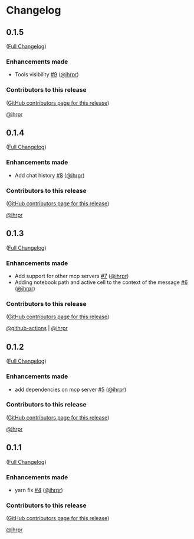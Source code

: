# Changelog

<!-- <START NEW CHANGELOG ENTRY> -->

## 0.1.5

([Full Changelog](https://github.com/ihrpr/mcp-client-jupyter-chat/compare/v0.1.4...92a3914d171d8630c728ad77767459a37492286b))

### Enhancements made

- Tools visibility [#9](https://github.com/ihrpr/mcp-client-jupyter-chat/pull/9) ([@ihrpr](https://github.com/ihrpr))

### Contributors to this release

([GitHub contributors page for this release](https://github.com/ihrpr/mcp-client-jupyter-chat/graphs/contributors?from=2025-02-15&to=2025-02-18&type=c))

[@ihrpr](https://github.com/search?q=repo%3Aihrpr%2Fmcp-client-jupyter-chat+involves%3Aihrpr+updated%3A2025-02-15..2025-02-18&type=Issues)

<!-- <END NEW CHANGELOG ENTRY> -->

## 0.1.4

([Full Changelog](https://github.com/ihrpr/mcp-client-jupyter-chat/compare/v0.1.3...28089f2ee2b5e13c7ceb404e09502fad0f08278b))

### Enhancements made

- Add chat history [#8](https://github.com/ihrpr/mcp-client-jupyter-chat/pull/8) ([@ihrpr](https://github.com/ihrpr))

### Contributors to this release

([GitHub contributors page for this release](https://github.com/ihrpr/mcp-client-jupyter-chat/graphs/contributors?from=2025-02-04&to=2025-02-15&type=c))

[@ihrpr](https://github.com/search?q=repo%3Aihrpr%2Fmcp-client-jupyter-chat+involves%3Aihrpr+updated%3A2025-02-04..2025-02-15&type=Issues)

## 0.1.3

([Full Changelog](https://github.com/ihrpr/mcp-client-jupyter-chat/compare/v0.1.2...5b2c81ad83837c0fc8e603017b0cd0385c6abc9a))

### Enhancements made

- Add support for other mcp servers [#7](https://github.com/ihrpr/mcp-client-jupyter-chat/pull/7) ([@ihrpr](https://github.com/ihrpr))
- Adding notebook path and active cell to the context of the message [#6](https://github.com/ihrpr/mcp-client-jupyter-chat/pull/6) ([@ihrpr](https://github.com/ihrpr))

### Contributors to this release

([GitHub contributors page for this release](https://github.com/ihrpr/mcp-client-jupyter-chat/graphs/contributors?from=2025-02-02&to=2025-02-04&type=c))

[@github-actions](https://github.com/search?q=repo%3Aihrpr%2Fmcp-client-jupyter-chat+involves%3Agithub-actions+updated%3A2025-02-02..2025-02-04&type=Issues) | [@ihrpr](https://github.com/search?q=repo%3Aihrpr%2Fmcp-client-jupyter-chat+involves%3Aihrpr+updated%3A2025-02-02..2025-02-04&type=Issues)

## 0.1.2

([Full Changelog](https://github.com/ihrpr/mcp-client-jupyter-chat/compare/v0.1.1...70f862b90e04075c298c5314b9564dbc01af692b))

### Enhancements made

- add dependencies on mcp server [#5](https://github.com/ihrpr/mcp-client-jupyter-chat/pull/5) ([@ihrpr](https://github.com/ihrpr))

### Contributors to this release

([GitHub contributors page for this release](https://github.com/ihrpr/mcp-client-jupyter-chat/graphs/contributors?from=2025-02-01&to=2025-02-02&type=c))

[@ihrpr](https://github.com/search?q=repo%3Aihrpr%2Fmcp-client-jupyter-chat+involves%3Aihrpr+updated%3A2025-02-01..2025-02-02&type=Issues)

## 0.1.1

([Full Changelog](https://github.com/ihrpr/mcp-client-jupyter-chat/compare/0.1.0...632c9e3388db39f70b071a929a5e8ad19cfc702b))

### Enhancements made

- yarn fix [#4](https://github.com/ihrpr/mcp-client-jupyter-chat/pull/4) ([@ihrpr](https://github.com/ihrpr))

### Contributors to this release

([GitHub contributors page for this release](https://github.com/ihrpr/mcp-client-jupyter-chat/graphs/contributors?from=2025-02-01&to=2025-02-01&type=c))

[@ihrpr](https://github.com/search?q=repo%3Aihrpr%2Fmcp-client-jupyter-chat+involves%3Aihrpr+updated%3A2025-02-01..2025-02-01&type=Issues)
